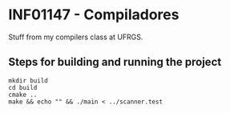 INF01147 - Compiladores
=======================

Stuff from my compilers class at UFRGS.

Steps for building and running the project
------------------------------
```
mkdir build
cd build
cmake ..
make && echo "" && ./main < ../scanner.test
```
